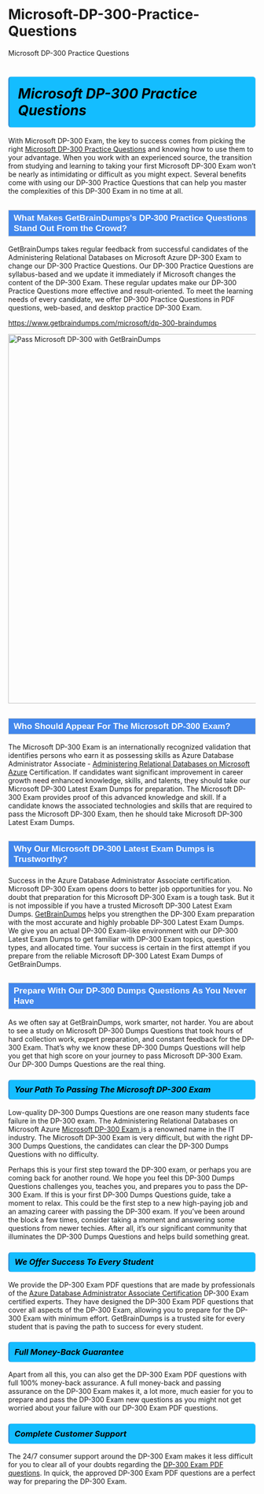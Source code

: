 # Microsoft-DP-300-Practice-Questions
Microsoft DP-300 Practice Questions
<h1><strong><span style="display: block; color: #000000; background: #14BDFF; border: 0.5px solid #AED6F1; border-left: 3px solid #3498DB; padding: .6em; border-radius: 6px;">                     <em>Microsoft DP-300 <span class="exam_variation">Practice Questions</span> </em>                </span></strong>            </h1>                        <p>With Microsoft DP-300 Exam, the key to success comes from picking the right <a href="https://www.getbraindumps.com/microsoft/dp-300-braindumps">Microsoft DP-300 <span class="exam_variation">Practice Questions</span></a> and             knowing how to use them to your advantage.             When you work with an experienced source, the transition from studying and learning to taking your first Microsoft DP-300 Exam             won’t be nearly as intimidating or difficult as you might expect. Several benefits come with using our DP-300 <span class="exam_variation">Practice Questions</span> that can             help you master the complexities of this DP-300 Exam in no time at all.</p>                        <h2 style="background: #4287ec; border: 1px solid #cccccc; padding: 5px 10px;">                <span style="color: #ffffff;">                    <span style="font-size: 11pt;">                        <span style="line-height: normal;">                            <span style="font-family: Calibri,sans-serif;">                                <strong>                                    <span style="font-size: 13.0pt;">What Makes GetBrainDumps's DP-300 <span class="exam_variation">Practice Questions</span> Stand Out From the Crowd?</span>                                </strong>                            </span>                        </span>                    </span>                </span>            </h2>                        <p>GetBrainDumps takes regular feedback from successful candidates of the Administering Relational Databases on Microsoft Azure DP-300 Exam to change             our DP-300 <span class="exam_variation">Practice Questions</span>. Our DP-300 <span class="exam_variation">Practice Questions</span> are syllabus-based and we update it immediately if Microsoft changes             the content of the DP-300 Exam.             These regular updates make our DP-300 <span class="exam_variation">Practice Questions</span> more effective and result-oriented. To meet the learning needs of every candidate,             we offer DP-300 <span class="exam_variation">Practice Questions</span> in PDF questions, web-based, and desktop practice DP-300 Exam.</p>                                    <p><a href="https://www.getbraindumps.com/microsoft/dp-300-braindumps">https://www.getbraindumps.com/microsoft/dp-300-braindumps</a></p>                        <p><a href="https://www.getbraindumps.com/"><img src="https://www.getbraindumps.com/images/get-updated-exam-questions-with-discount-getbraindumps.jpg" class="postImage" alt="Pass Microsoft DP-300 with GetBrainDumps" width="750"></a></p>                                        <h2 style="background: #4287ec; border: 1px solid #cccccc; padding: 5px 10px;">                <span style="color: #ffffff;">                    <span style="font-size: 11pt;">                        <span style="line-height: normal;">                            <span style="font-family: Calibri,sans-serif;">                                <strong>                                    <span style="font-size: 13.0pt;">Who Should Appear For The Microsoft DP-300 Exam?</span>                                </strong>                            </span>                        </span>                    </span>                </span>            </h2>                        <p>The Microsoft DP-300 Exam is an internationally recognized validation that identifies persons who earn it as possessing skills as             Azure Database Administrator Associate - <a href="https://www.getbraindumps.com/microsoft/dp-300-braindumps">Administering Relational Databases on Microsoft Azure</a> Certification. If candidates want significant improvement in             career growth need enhanced knowledge, skills, and talents, they should take our Microsoft DP-300 <span class="exam_variation2">Latest Exam Dumps</span> for preparation.             The Microsoft DP-300 Exam provides proof of this advanced knowledge and skill. If a candidate knows the associated technologies and skills             that are required to pass the Microsoft DP-300 Exam, then he should take Microsoft DP-300 <span class="exam_variation2">Latest Exam Dumps</span>.</p>                        <h2 style="background: #4287ec; border: 1px solid #cccccc; padding: 5px 10px;">                <span style="color: #ffffff;">                    <span style="font-size: 11pt;">                        <span style="line-height: normal;">                            <span style="font-family: Calibri,sans-serif;">                                <strong>                                    <span style="font-size: 13.0pt;">Why Our Microsoft DP-300 <span class="exam_variation2">Latest Exam Dumps</span> is Trustworthy?</span>                                </strong>                            </span>                        </span>                    </span>                </span>            </h2>                        <p>Success in the Azure Database Administrator Associate certification. Microsoft DP-300 Exam opens doors to better job opportunities for you.             No doubt that preparation for this Microsoft DP-300 Exam is a tough task. But it is not impossible if you have a trusted Microsoft DP-300 <span class="exam_variation2">Latest Exam Dumps</span>.             <a href="https://www.getbraindumps.com/">GetBrainDumps</a> helps you strengthen the DP-300 Exam preparation with the most accurate and highly probable DP-300 <span class="exam_variation2">Latest Exam Dumps</span>. We give you an             actual DP-300 Exam-like environment with our DP-300 <span class="exam_variation2">Latest Exam Dumps</span> to get familiar with DP-300 Exam topics, question types, and allocated time.             Your success is certain in the first attempt if you prepare from the reliable Microsoft DP-300 <span class="exam_variation2">Latest Exam Dumps</span> of GetBrainDumps.</p>                        <h2 style="background: #4287ec; border: 1px solid #cccccc; padding: 5px 10px;">                <span style="color: #ffffff;">                    <span style="font-size: 11pt;">                        <span style="line-height: normal;">                            <span style="font-family: Calibri,sans-serif;">                                <strong>                                    <span style="font-size: 13.0pt;">Prepare With Our DP-300 <span class="exam_variation3">Dumps Questions</span> As You Never Have</span>                                </strong>                            </span>                        </span>                    </span>                </span>            </h2>                        <p>As we often say at GetBrainDumps, work smarter, not harder. You are about to see a study on Microsoft DP-300 <span class="exam_variation3">Dumps Questions</span> that took hours of hard collection work,             expert preparation, and constant feedback for the DP-300 Exam. That’s why we know these DP-300 <span class="exam_variation3">Dumps Questions</span> will help you get that high score on your             journey to pass Microsoft DP-300 Exam. Our DP-300 <span class="exam_variation3">Dumps Questions</span> are the real thing.</p>                        <h3>                <strong>                    <span style="display: block; color: #000000; background: #14BDFF; border: 0.5px solid #AED6F1; border-left: 3px solid #3498DB; padding: .6em; border-radius: 6px;">                        <em>Your Path To Passing The Microsoft DP-300 Exam</em>                    </span>                </strong>            </h3>                        <p>Low-quality DP-300 <span class="exam_variation3">Dumps Questions</span> are one reason many students face failure in the DP-300 exam. The Administering Relational Databases on Microsoft Azure <a href="https://www.getbraindumps.com/microsoft-braindumps.html">Microsoft DP-300 Exam </a>             is a renowned name in the IT industry. The Microsoft DP-300 Exam is very difficult, but with the right DP-300 <span class="exam_variation3">Dumps Questions</span>, the candidates can clear the             DP-300 <span class="exam_variation3">Dumps Questions</span> with no difficulty.</p>                        <p>Perhaps this is your first step toward the DP-300 exam, or perhaps you are coming back for another round. We hope you feel this             DP-300 <span class="exam_variation3">Dumps Questions</span> challenges you,             teaches you, and prepares you to pass the DP-300 Exam. If this is your first DP-300 <span class="exam_variation3">Dumps Questions</span> guide, take a moment to relax. This could be the first step to             a new high-paying job and an amazing career with passing the DP-300 exam. If you’ve been around the block a few times, consider taking a moment and             answering some questions from newer techies. After all, it’s our significant community that illuminates the DP-300 <span class="exam_variation3">Dumps Questions</span> and helps build something great.</p>                        <h3>                <strong>                    <span style="display: block; color: #000000; background: #14BDFF; border: 0.5px solid #AED6F1; border-left: 3px solid #3498DB; padding: .6em; border-radius: 6px;">                        <em>We Offer Success To Every Student</em>                    </span>                </strong>            </h3>                        <p>We provide the DP-300 <span class="exam_variation4">Exam PDF questions</span> that are made by professionals of the <a href="https://www.getbraindumps.com/microsoft/azure-database-administrator-associate-braindumps.html">Azure Database Administrator Associate Certification</a> DP-300 Exam certified experts.             They have designed the DP-300 <span class="exam_variation4">Exam PDF questions</span> that cover all aspects of the DP-300 Exam, allowing you to prepare for the            DP-300 Exam with minimum effort.             GetBrainDumps is a trusted site for every student that is paving the path to success for every student.</p>                        <h3>                <strong>                    <span style="display: block; color: #000000; background: #14BDFF; border: 0.5px solid #AED6F1; border-left: 3px solid #3498DB; padding: .6em; border-radius: 6px;">                        <em>Full Money-Back Guarantee</em>                    </span>                </strong>            </h3>                        <p>Apart from all this, you can also get the DP-300 <span class="exam_variation4">Exam PDF questions</span> with full 100% money-back assurance. A full money-back and passing assurance on             the DP-300 Exam makes it,             a lot more, much easier for you to prepare and pass the DP-300 Exam new questions as you might             not get worried about your failure with our DP-300 <span class="exam_variation4">Exam PDF questions</span>.</p>                                    <h3>                <strong>                    <span style="display: block; color: #000000; background: #14BDFF; border: 0.5px solid #AED6F1; border-left: 3px solid #3498DB; padding: .6em; border-radius: 6px;">                        <em>Complete Customer Support</em>                    </span>                </strong>            </h3>                        <p>The 24/7 consumer support around the DP-300 Exam makes it less difficult for you to clear all of your doubts regarding the <a href="https://www.getbraindumps.com/microsoft/dp-300-braindumps">DP-300 <span class="exam_variation4">Exam PDF questions</span></a>. In quick,             the approved DP-300 <span class="exam_variation4">Exam PDF questions</span> are a perfect way for preparing the DP-300 Exam.</p>                    
